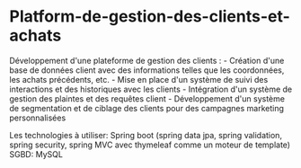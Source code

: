 # Platform-de-gestion-des-clients-et-achats
Développement d'une plateforme de gestion des clients :
      - Création d'une base de données client avec des informations telles que les coordonnées, les achats précédents, etc.
      - Mise en place d'un système de suivi des interactions et des historiques avec les clients
      - Intégration d'un système de gestion des plaintes et des requêtes client
       - Développement d'un système de segmentation et de ciblage des clients pour des campagnes marketing personnalisées

Les technologies à utiliser: 
Spring boot (spring data jpa, spring validation, spring security, spring MVC avec thymeleaf comme un moteur de template)
SGBD: MySQL
